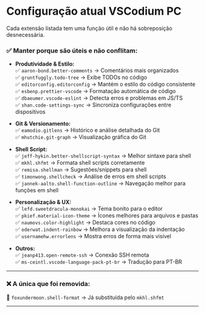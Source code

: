 # Configuração atual VSCodium PC

Cada extensão listada tem uma função útil e não há sobreposição desnecessária.  

### ✅ **Manter porque são úteis e não conflitam:**  
- **Produtividade & Estilo:**  
  ✅ `aaron-bond.better-comments` → Comentários mais organizados  
  ✅ `gruntfuggly.todo-tree` → Exibe TODOs no código  
  ✅ `editorconfig.editorconfig` → Mantém o estilo do código consistente  
  ✅ `esbenp.prettier-vscode` → Formatação automática de código  
  ✅ `dbaeumer.vscode-eslint` → Detecta erros e problemas em JS/TS  
  ✅ `shan.code-settings-sync` → Sincroniza configurações entre dispositivos  

- **Git & Versionamento:**  
  ✅ `eamodio.gitlens` → Histórico e análise detalhada do Git  
  ✅ `mhutchie.git-graph` → Visualização gráfica do Git  

- **Shell Script:**  
  ✅ `jeff-hykin.better-shellscript-syntax` → Melhor sintaxe para shell  
  ✅ `mkhl.shfmt` → Formata shell scripts corretamente  
  ✅ `remisa.shellman` → Sugestões/snippets para shell  
  ✅ `timonwong.shellcheck` → Análise de erros em shell scripts  
  ✅ `jannek-aalto.shell-function-outline` → Navegação melhor para funções em shell  

- **Personalização & UX:**  
  ✅ `lefd.sweetdracula-monokai` → Tema bonito para o editor  
  ✅ `pkief.material-icon-theme` → Ícones melhores para arquivos e pastas  
  ✅ `naumovs.color-highlight` → Destaca cores no código  
  ✅ `oderwat.indent-rainbow` → Melhora a visualização da indentação  
  ✅ `usernamehw.errorlens` → Mostra erros de forma mais visível  

- **Outros:**  
  ✅ `jeanp413.open-remote-ssh` → Conexão SSH remota  
  ✅ `ms-ceintl.vscode-language-pack-pt-br` → Tradução para PT-BR  

---

### ❌ **A única que foi removida:**  
🚫 `foxundermoon.shell-format` → Já substituída pelo `mkhl.shfmt`  

---

